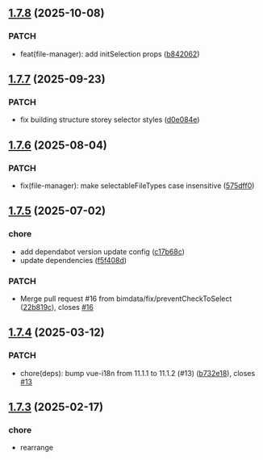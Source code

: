 ## [1.7.8](https://github.com/bimdata/bimdata-components/compare/v1.7.7...v1.7.8) (2025-10-08)


### PATCH

* feat(file-manager): add initSelection props ([b842062](https://github.com/bimdata/bimdata-components/commit/b8420625b06ea3691362b8e514c0a909fc4a78a5))

## [1.7.7](https://github.com/bimdata/bimdata-components/compare/v1.7.6...v1.7.7) (2025-09-23)


### PATCH

* fix building structure storey selector styles ([d0e084e](https://github.com/bimdata/bimdata-components/commit/d0e084e7a8190870aacbcecf4d31328bb76ddb0d))

## [1.7.6](https://github.com/bimdata/bimdata-components/compare/v1.7.5...v1.7.6) (2025-08-04)


### PATCH

* fix(file-manager): make selectableFileTypes case insensitive ([575dff0](https://github.com/bimdata/bimdata-components/commit/575dff0b4897627ab96a5b26b681009b855bed37))

## [1.7.5](https://github.com/bimdata/bimdata-components/compare/v1.7.4...v1.7.5) (2025-07-02)


### chore

* add dependabot version update config ([c17b68c](https://github.com/bimdata/bimdata-components/commit/c17b68c37453b72e22333b6ae514a4cfcc3619ea))
* update dependencies ([f5f408d](https://github.com/bimdata/bimdata-components/commit/f5f408d86c7c976092aca74c776440af2d6e02d6))

### PATCH

* Merge pull request #16 from bimdata/fix/preventCheckToSelect ([22b819c](https://github.com/bimdata/bimdata-components/commit/22b819c26a616f524ff8b721d0afad9f213395ec)), closes [#16](https://github.com/bimdata/bimdata-components/issues/16)

## [1.7.4](https://github.com/bimdata/bimdata-components/compare/v1.7.3...v1.7.4) (2025-03-12)


### PATCH

* chore(deps): bump vue-i18n from 11.1.1 to 11.1.2 (#13) ([b732e18](https://github.com/bimdata/bimdata-components/commit/b732e18f1c1096618942b0905eff590465300f38)), closes [#13](https://github.com/bimdata/bimdata-components/issues/13)

## [1.7.3](https://github.com/bimdata/bimdata-components/compare/v1.7.2...v1.7.3) (2025-02-17)


### chore

* rearrange <script setup> in vue files ([25a1690](https://github.com/bimdata/bimdata-components/commit/25a169051ca4b33bd1c3b579a61ffb67bfbbf027))

### PATCH

* chore: update dependencies ([4880472](https://github.com/bimdata/bimdata-components/commit/48804720ba85ca77f8b40f064a08bd84cd4ebf9b))

## [1.7.2](https://github.com/bimdata/bimdata-components/compare/v1.7.1...v1.7.2) (2024-12-05)


### chore

* update dependencies ([242c67b](https://github.com/bimdata/bimdata-components/commit/242c67b67d7bdda91fc08a9ebbca9827e37c0bd6))

### PATCH

* fix(photosphere): add 'plan' prop to BIMDataPhotosphereBuilding ([47d6322](https://github.com/bimdata/bimdata-components/commit/47d632262c7490b25c594d396cc4f903d7643a55))

## [1.7.1](https://github.com/bimdata/bimdata-components/compare/v1.7.0...v1.7.1) (2024-11-21)


### PATCH

* fix: emit 'plan-sleected' when changing storey in photosphere building ([275a8df](https://github.com/bimdata/bimdata-components/commit/275a8dfb8afc9f7c90efae311d3e02af06a8929e))

# [1.7.0](https://github.com/bimdata/bimdata-components/compare/v1.6.7...v1.7.0) (2024-11-21)


### MINOR

* feat: photosphere building maker (#10) ([1b02b84](https://github.com/bimdata/bimdata-components/commit/1b02b8496bce73d3e3cd8f84407b13b114bace75)), closes [#10](https://github.com/bimdata/bimdata-components/issues/10)

## [1.6.7](https://github.com/bimdata/bimdata-components/compare/v1.6.6...v1.6.7) (2024-10-22)


### chore

* update release.config.js ([734094f](https://github.com/bimdata/bimdata-components/commit/734094f520981d501a9ae3525ec2e24823be14c9))

### PATCH

* chore: update dependencies ([a9eb21d](https://github.com/bimdata/bimdata-components/commit/a9eb21d00b8e1b7fe260d8037279b67c897e6b1c))

## [1.6.6](https://github.com/bimdata/bimdata-components/compare/v1.6.5...v1.6.6) (2024-09-13)


### PATCH

* chore: update peer dependencies ([6c6db5c](https://github.com/bimdata/bimdata-components/commit/6c6db5ca6781203af6f7f1c01439764242807e1e))

## [1.6.5](https://github.com/bimdata/bimdata-components/compare/v1.6.4...v1.6.5) (2024-09-13)


### PATCH

* feat: migrate BIMDataBuildingMaker to <script setup> style ([a8baaa9](https://github.com/bimdata/bimdata-components/commit/a8baaa9b20b84989536ae97b3fa63dbe342efd16))

## [1.6.4](https://github.com/bimdata/bimdata-components/compare/v1.6.3...v1.6.4) (2024-09-06)


### PATCH

* refactor: rewrite BIMDataSafeZoneModal with <script setup> ([978cb8a](https://github.com/bimdata/bimdata-components/commit/978cb8a91c7c72dbd0581a3becdb3768809dadb9))

## [1.6.3](https://github.com/bimdata/bimdata-components/compare/v1.6.2...v1.6.3) (2024-08-27)


### PATCH

* fix(files-manager): fix pdf page seletion ([ee096f0](https://github.com/bimdata/bimdata-components/commit/ee096f0ef0bfc78bbd2651eda160e0c4c1f633f6))

## [1.6.2](https://github.com/bimdata/bimdata-components/compare/v1.6.1...v1.6.2) (2024-07-24)


### PATCH

* chore: update dependencies ([ab2ec44](https://github.com/bimdata/bimdata-components/commit/ab2ec44730477cb0aa4ae4ad9cc4a0f9fbf0ee2e))

## [1.6.1](https://github.com/bimdata/bimdata-components/compare/v1.6.0...v1.6.1) (2024-07-02)


### PATCH

* fix(photosphere): allow to hide radio buttons via 'selectable' prop ([8bdce12](https://github.com/bimdata/bimdata-components/commit/8bdce1272138d07c11705b287f306fe8ad0560f7))

# [1.6.0](https://github.com/bimdata/bimdata-components/compare/v1.5.0...v1.6.0) (2024-06-20)


### chore

* update dependencies [skip ci] ([ddbe2a7](https://github.com/bimdata/bimdata-components/commit/ddbe2a784c6955afecc85b3b091efa3ac38c1b97))

### MINOR

* feat: add Photosphere Building component ([495224b](https://github.com/bimdata/bimdata-components/commit/495224be1751ab82bf594b72fc59a1a81c89bf54))

# [1.5.0](https://github.com/bimdata/bimdata-components/compare/v1.4.10...v1.5.0) (2024-05-31)


### MINOR

* feat: add highlightedId and selectedId models to meta-building structure component ([44aabbd](https://github.com/bimdata/bimdata-components/commit/44aabbdaa14aff01a778c5711b7cde2b49a08028))

## [1.4.10](https://github.com/bimdata/bimdata-components/compare/v1.4.9...v1.4.10) (2024-05-17)


### PATCH

* fix(file-manager): use watchEffect to compute files list (#6) ([b04106d](https://github.com/bimdata/bimdata-components/commit/b04106d3dce2c83391d592416c22f343bf260291)), closes [#6](https://github.com/bimdata/bimdata-components/issues/6)

## [1.4.9](https://github.com/bimdata/bimdata-components/compare/v1.4.8...v1.4.9) (2024-05-16)


### PATCH

* Fix & redesign SafeZoneModal component ([8fb5c3d](https://github.com/bimdata/bimdata-components/commit/8fb5c3d36cc02f27bbd1cc9cca105a29b098d7ae))

## [1.4.8](https://github.com/bimdata/bimdata-components/compare/v1.4.7...v1.4.8) (2024-04-24)


### PATCH

* fix(meat-building): properly load initial selected storey ([32024d7](https://github.com/bimdata/bimdata-components/commit/32024d7cb1b7da6f09db3551c54eedb7aa21b444))

## [1.4.7](https://github.com/bimdata/bimdata-components/compare/v1.4.6...v1.4.7) (2024-04-24)


### PATCH

* fix(meta-building): improve storey-selector + disable empty root nodes ([ff8c28b](https://github.com/bimdata/bimdata-components/commit/ff8c28badef7e3f5079873f282f672807ed693b8))

## [1.4.6](https://github.com/bimdata/bimdata-components/compare/v1.4.5...v1.4.6) (2024-04-23)


### PATCH

* fix(plugin): handle no params properly ([b5b70e9](https://github.com/bimdata/bimdata-components/commit/b5b70e958a82ab970df17a89c583cb401655bd02))

## [1.4.5](https://github.com/bimdata/bimdata-components/compare/v1.4.4...v1.4.5) (2024-04-19)


### PATCH

* fix(meta-building): fetch model storeys from API ([c3746bf](https://github.com/bimdata/bimdata-components/commit/c3746bf4e0559a8099af4ff61dde57289457f782))

## [1.4.4](https://github.com/bimdata/bimdata-components/compare/v1.4.3...v1.4.4) (2024-04-19)


### PATCH

* fix(meta-building): use apiClient to fetch model zones ([c8f1208](https://github.com/bimdata/bimdata-components/commit/c8f1208a57f211d9b034971b29aff4c0ac8003ae))

## [1.4.3](https://github.com/bimdata/bimdata-components/compare/v1.4.2...v1.4.3) (2024-04-18)


### PATCH

* feat(meta-building): add selectable prop to meta-building-structure + refactor internal state management ([19b9e0e](https://github.com/bimdata/bimdata-components/commit/19b9e0e999ea01dff21c3be549756fc9de41762e))

## [1.4.2](https://github.com/bimdata/bimdata-components/compare/v1.4.1...v1.4.2) (2024-04-17)


### PATCH

* fix(building-maker): import watch from vue ([8c90242](https://github.com/bimdata/bimdata-components/commit/8c9024263e54f662e7c05cc5afa770061441ca1a))

## [1.4.1](https://github.com/bimdata/bimdata-components/compare/v1.4.0...v1.4.1) (2024-04-17)


### PATCH

* fix(building-maker): watch model prop ([d937897](https://github.com/bimdata/bimdata-components/commit/d9378977df58acbbc77a6b57c9ffbc3c4dad9fe1))

# [1.4.0](https://github.com/bimdata/bimdata-components/compare/v1.3.3...v1.4.0) (2024-04-17)


### MINOR

* feat: add meta-buiding components (#4) ([4a18d6d](https://github.com/bimdata/bimdata-components/commit/4a18d6d01939a78c6c713095456a9acbb65e83f7)), closes [#4](https://github.com/bimdata/bimdata-components/issues/4)

## [1.3.3](https://github.com/bimdata/bimdata-components/compare/v1.3.2...v1.3.3) (2024-03-21)


### PATCH

* fix(file-manager): prevent loading files from being selected (#2) ([743fa9b](https://github.com/bimdata/bimdata-components/commit/743fa9bb089abe4347b74488b0c2f44d26373d83)), closes [#2](https://github.com/bimdata/bimdata-components/issues/2)

## [1.3.2](https://github.com/bimdata/bimdata-components/compare/v1.3.1...v1.3.2) (2024-01-09)


### chore

* update readme ([6b7d66c](https://github.com/bimdata/bimdata-components/commit/6b7d66c9c51d5f3afc0e51c75adbfe0551f553f1))

### ci

* fix minor version node ([1eb33fe](https://github.com/bimdata/bimdata-components/commit/1eb33fe784c9019cf8da0a9651a5c9840a5252c0))
* use common runners ([ba943f5](https://github.com/bimdata/bimdata-components/commit/ba943f5c9b2ef17c170254de883474c7fd115ad7))

### PATCH

* fix(deps): avoid peer deps errors with npm install ([5e05ca2](https://github.com/bimdata/bimdata-components/commit/5e05ca2a360efbb3aef46439e74273fe2fdad39d))

## [1.3.1](https://github.com/bimdata/bimdata-components/compare/v1.3.0...v1.3.1) (2023-08-24)


### PATCH

* fix: BIMDataFilesManager pdf page selector styles ([e5b7ca0](https://github.com/bimdata/bimdata-components/commit/e5b7ca0d3d1e731ff025b8940210746e383426ba))

# [1.3.0](https://github.com/bimdata/bimdata-components/compare/v1.2.1...v1.3.0) (2023-08-16)


### MINOR

* feat: add BIMDataGuidedTour component ([6f597c6](https://github.com/bimdata/bimdata-components/commit/6f597c605baa06772e2cf41c17a56e2eafd1df8e))

## [1.2.1](https://github.com/bimdata/bimdata-components/compare/v1.2.0...v1.2.1) (2023-08-16)


### PATCH

* fix: pdf page selection modification ([ac2c7be](https://github.com/bimdata/bimdata-components/commit/ac2c7be51a4c60229a5fd9853887271136525ffe))

# [1.2.0](https://github.com/bimdata/bimdata-components/compare/v1.1.1...v1.2.0) (2023-08-16)


### MINOR

* feat: display pdf page selection in file manager ([33a5aa1](https://github.com/bimdata/bimdata-components/commit/33a5aa1a5067cd649dd2e533e001bc4ca40500aa))

## [1.1.1](https://github.com/bimdata/bimdata-components/compare/v1.1.0...v1.1.1) (2023-08-11)


### PATCH

* Merge pull request #1 from bimdata/fix/use-standalone-icons ([e217667](https://github.com/bimdata/bimdata-components/commit/e21766773e4fa44dff85e7bf72014253efe1f870)), closes [#1](https://github.com/bimdata/bimdata-components/issues/1)

# [1.1.0](https://github.com/bimdata/bimdata-components/compare/v1.0.6...v1.1.0) (2023-08-09)


### MINOR

* use projectsBySpace as peer dependency ([182e64c](https://github.com/bimdata/bimdata-components/commit/182e64c5e17852eaedd8e37a91e96749aae0f87f))

## [1.0.6](https://github.com/bimdata/bimdata-components/compare/v1.0.5...v1.0.6) (2023-07-04)


### PATCH

* fix: remove explicit DS import in components ([d269fb3](https://github.com/bimdata/bimdata-components/commit/d269fb3651bdd62dad88e5553cccda170c14bebf))

## [1.0.5](https://github.com/bimdata/bimdata-components/compare/v1.0.4...v1.0.5) (2023-07-04)


### PATCH

* fix: apply migration changes ([25492cf](https://github.com/bimdata/bimdata-components/commit/25492cf6b55c17428348a4d728a0d9ebbf18469f))

## [1.0.4](https://github.com/bimdata/bimdata-components/compare/v1.0.3...v1.0.4) (2023-07-04)


### PATCH

* fix(pkg): add index.js to package files ([713e376](https://github.com/bimdata/bimdata-components/commit/713e376d34dff159787192a43a2666e5afcbfd6e))

## [1.0.3](https://github.com/bimdata/bimdata-components/compare/v1.0.2...v1.0.3) (2023-07-04)


### PATCH

* chore(pkg): remove private field in pakcage.json ([aeddac8](https://github.com/bimdata/bimdata-components/commit/aeddac8d136743b94028033394f1ba028d3258ba))

## [1.0.2](https://github.com/bimdata/bimdata-components/compare/v1.0.1...v1.0.2) (2023-07-04)


### PATCH

* chore(pkg): set private to false in package.json ([55b74af](https://github.com/bimdata/bimdata-components/commit/55b74af9f398848a243b53b4a6ae8788b4f67db7))

## [1.0.1](https://github.com/bimdata/bimdata-components/compare/v1.0.0...v1.0.1) (2023-07-04)


### PATCH

* chore(pkg): add main field to package.json ([22cd77b](https://github.com/bimdata/bimdata-components/commit/22cd77baad8e285bc2cd6556eb50aaafe7f66fd4))

# 1.0.0 (2023-06-30)


### MINOR

* chore: remove app + rearrange src + add semantic release config ([e9a4a8f](https://github.com/bimdata/bimdata-components/commit/e9a4a8f630d1e16403ef9bff34f84397c7672537))
